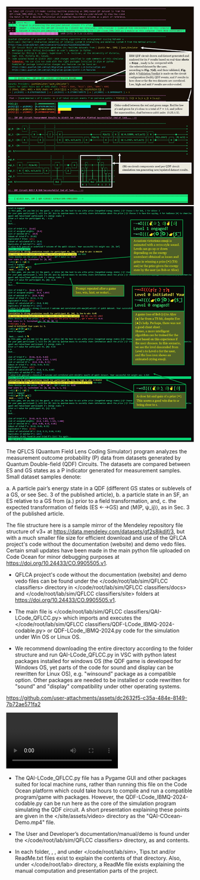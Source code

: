 ![QDF_Circuit_and Dataset Analysis](QDF_circuit_screenshot.jpg)
![QDF Game Scores Screenshot](QDF_game_screenshot.jpg)

The QFLCS (Quantum Field Lens Coding Simulator) program analyzes the measurement outcome probability (P) data from datasets generated by Quantum Double-field (QDF) Circuits. The datasets are compared between ES and GS states as a P indicator generated for measurement samples. Small dataset samples denote: 

a. A particle pair’s energy state in a QDF (different GS states or sublevels of a GS, or see Sec. 3 of the published article),
b. a particle state in an SF, an ES relative to a GS from (a.) prior to a field transformation, and, 
c. the expected transformation of fields (ES ←→GS) and ⟨M(P, ψ_ij)⟩, as in Sec. 3 of the published article.

The file structure here is a sample mirror of the Mendeley repository file structure of v3+ at https://data.mendeley.com/datasets/gf2s8jkdjf/3, but with a much smaller file size for efficient download and use of the QFLCA project's code without the documentation (website) and demo vedo files. Certain small updates have been made in the main python file uploaded on Code Ocean for minor debugging purposes at https://doi.org/10.24433/CO.9905505.v1. 

* QFLCA project's code without the documentation (website) and demo vedo files can be found under the </code/root/lab/sim/QFLCC classifiers> directory in </code/root/lab/sim/QFLCC classifiers/docs> and </code/root/lab/sim/QFLCC classifiers/site> folders at https://doi.org/10.24433/CO.9905505.v1. 

* The main file is </code/root/lab/sim/QFLCC classifiers/QAI-LCode_QFLCC.py> which imports and executes the </code/root/lab/sim/QFLCC classifiers/QDF-LCode_IBMQ-2024-codable.py> or QDF-LCode_IBMQ-2024.py code for the simulation under Win OS or Linux OS. 

* We recommend downloading the entire <root> directory according to the folder structure and run QAI-LCode_QFLCC.py   in VSC with python latest packages installed for windows OS (the QDF game is developed for Windows OS, yet parts of the code for sound and display can be rewritten for Linux OS), e.g. "winsound" package as a compatible option. 
Other packages are needed to be installed or code rewritten for "sound" and "display" compatibility under other operating systems. 

https://github.com/user-attachments/assets/dc2632f5-c35a-484e-8149-7b72ae571fa2

<video loop src="game_intro.mp4.mp4">  video </video> 
  
* The QAI-LCode_QFLCC.py file has a Pygame GUI and other packages suited for local machine runs, rather than running this file on the Code Ocean platform which could take hours to compile and run a compatible program/game with packages. 
However, the  QDF-LCode_IBMQ-2024-codable.py can be run here as the core of the simulation program simulating the QDF circuit. 
A short presentation explaining these points are given in the </site/assets/video> directory as the "QAI-COcean-Demo.mp4" file.

* The User and Developer’s documentation/manual/demo is found under the </code/root/lab/sim/QFLCC classifiers> directory, as <site-prints> and <site> contents.

* In each folder, <IBMQ>, <QAI>, <QFLCC classifiers> and <QI> under </code/root/lab/sim>, Tips.txt and/or ReadMe.txt files exist to explain the contents of that directory. Also, under </code/root/lab> directory, a ReadMe file exists explaining the manual computation and presentation parts of the project.
